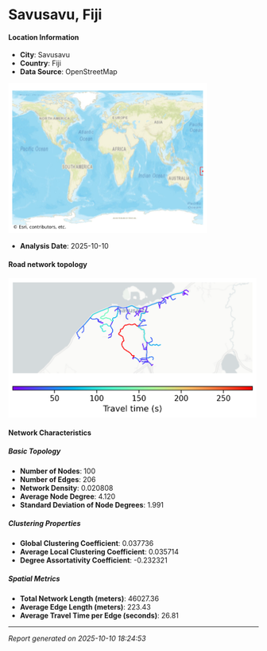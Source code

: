 # Savusavu, Fiji

#### Location Information

- **City**: Savusavu
- **Country**: Fiji
- **Data Source**: OpenStreetMap
<img src="Savusavu_location.png" alt="Savusavu Location Map" width="400" />

- **Analysis Date**: 2025-10-10

#### Road network topology

<img src="Savusavu_network_map.png" alt="Savusavu Road Network Map" width="500"/>

#### Network Characteristics

##### Basic Topology

- **Number of Nodes**: 100
- **Number of Edges**: 206
- **Network Density**: 0.020808
- **Average Node Degree**: 4.120
- **Standard Deviation of Node Degrees**: 1.991

##### Clustering Properties

- **Global Clustering Coefficient**: 0.037736
- **Average Local Clustering Coefficient**: 0.035714
- **Degree Assortativity Coefficient**: -0.232321

##### Spatial Metrics

- **Total Network Length (meters)**: 46027.36
- **Average Edge Length (meters)**: 223.43
- **Average Travel Time per Edge (seconds)**: 26.81

---
*Report generated on 2025-10-10 18:24:53*
